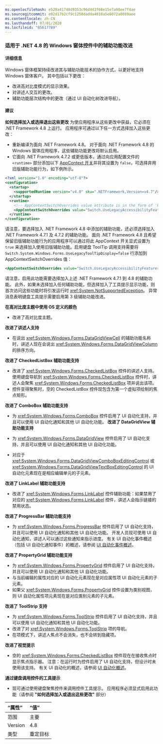 ```yaml
---
ms.openlocfilehash: e528a41748d9353c96d443f68e15e7a98ee7f4ae
ms.sourcegitcommit: e02d17b2cf9c1258dadda4810a5e6072a0089aee
ms.contentlocale: zh-CN
ms.lasthandoff: 07/01/2020
ms.locfileid: "85617789"
---
```

### <a name="accessibility-improvements-in-windows-forms-controls-for-net-48"></a>适用于 .NET 4.8 的 Windows 窗体控件中的辅助功能改进

#### <a name="details"></a>详细信息

Windows 窗体框架持续改进其与辅助功能技术的协作方式，以更好地支持 Windows 窗体客户。 其中包括以下更改：

- 改进高对比度模式的显示效果。
- 对讲述人交互的更改。
- 辅助功能层次结构中的更改（通过 UI 自动化树改进导航）。

#### <a name="suggestion"></a>建议

**如何选择加入或选择退出这些更改** 为使应用程序从这些更改中获益，它必须在 .NET Framework 4.8 上运行。 应用程序可通过以下任一方式选择加入这些更改：

- 重新编译为面向 .NET Framework 4.8。 对于面向 .NET Framework 4.8 的 Windows 窗体应用程序，这些辅助功能更改将默认启用。
- 它面向 .NET Framework 4.7.2 或更低版本，通过向应用配置文件的 `<runtime>` 部分添加以下 [AppContext 开关](https://docs.microsoft.com/dotnet/framework/configure-apps/file-schema/runtime/appcontextswitchoverrides-element)并将其设置为 `false`，可选择弃用旧版辅助功能行为，如下例所示。

```xml
<?xml version="1.0" encoding="utf-8"?>
<configuration>
  <startup>
    <supportedRuntime version="v4.0" sku=".NETFramework,Version=v4.7"/>
  </startup>
  <runtime>
    <!-- AppContextSwitchOverrides value attribute is in the form of 'key1=true/false;key2=true/false  -->
    <AppContextSwitchOverrides value="Switch.UseLegacyAccessibilityFeatures=false;Switch.UseLegacyAccessibilityFeatures.2=false;Switch.UseLegacyAccessibilityFeatures.3=false" />
  </runtime>
</configuration>
```

请注意，要选择加入 .NET Framework 4.8 中添加的辅助功能，还必须选择加入 .NET Framework 4.7.1 及 4.7.2 的辅助功能。 面向 .NET Framework 4.8 且希望保留旧版辅助功能行为的应用程序可以通过将此 AppContext 开关显式设置为 `true` 来选择加入使用旧版辅助功能。启用键盘 ToolTip 调用支持需要将 `Switch.System.Windows.Forms.UseLegacyToolTipDisplay=false` 行添加到 AppContextSwitchOverrides 值：

```xml
<AppContextSwitchOverrides value="Switch.UseLegacyAccessibilityFeatures=false;Switch.UseLegacyAccessibilityFeatures.2=false;Switch.UseLegacyAccessibilityFeatures.3=false;Switch.System.Windows.Forms.UseLegacyToolTipDisplay=false" />
```

请注意，启用此功能需要选择加入上述 .NET Framework 4.7.1 到 4.8 的辅助功能。 此外，如果未选择加入任何辅助功能，但选择加入了工具提示显示功能，则首次访问这些功能时将引发运行时 <xref:System.NotSupportedException>。 异常消息表明键盘工具提示需要启用第 3 级辅助功能改进。

**在高对比度主题中使用 OS 定义的颜色**

- 改进了高对比度主题。

**改进了讲述人支持**

- 在说出 <xref:System.Windows.Forms.DataGridViewCell> 的辅助功能名称时，讲述人现在会说出 <xref:System.Windows.Forms.DataGridViewColumn> 的排序方向。

**改进了 CheckedListBox 辅助功能支持**

- 改进了 <xref:System.Windows.Forms.CheckedListBox> 控件的讲述人支持。 使用键盘导航到 <xref:System.Windows.Forms.CheckedListBox> 控件时，讲述人会聚焦 <xref:System.Windows.Forms.CheckedListBox> 项并说出该项。
- 控件变得聚焦时，空的 CheckedListBox 控件现包含为第一个虚拟项绘制的焦点矩形。

**改进了 ComboBox 辅助功能支持**

- 为 <xref:System.Windows.Forms.ComboBox> 控件启用了 UI 自动化支持，并且可以使用 UI 自动化通知和其他 UI 自动化功能。
**改进了 DataGridView 辅助功能支持**

- 为 <xref:System.Windows.Forms.DataGridView> 控件启用了 UI 自动化支持，并且可以使用 UI 自动化通知和其他 UI 自动化功能。
- 对应于 <xref:System.Windows.Forms.DataGridViewComboBoxEditingControl> 或 <xref:System.Windows.Forms.DataGridViewTextBoxEditingControl> 的 UI 自动化元素现在是相应编辑单元的子元素。

**改进了 LinkLabel 辅助功能支持**

- 改进了 <xref:System.Windows.Forms.LinkLabel> 控件辅助功能：如果禁用了对应的 <xref:System.Windows.Forms.LinkLabel> 控件，讲述人会指示链接的禁用状态。

**改进了 ProgressBar 辅助功能支持**

- 为 <xref:System.Windows.Forms.ProgressBar> 控件启用了 UI 自动化支持，并且可以使用 UI 自动化通知和其他 UI 自动化功能。 开发人员现可使用 UI 自动化通知，讲述人可以通过这些通知来指示进度。
有关 UI 自动化事件概述（包括 UI 自动化通知事件）的概述，请参阅 [UI 自动化事件概述](https://docs.microsoft.com/windows/desktop/WinAuto/uiauto-eventsoverview)。

**改进了 PropertyGrid 辅助功能支持**

- 为 <xref:System.Windows.Forms.PropertyGrid> 控件启用了 UI 自动化支持，并且可以使用 UI 自动化通知和其他 UI 自动化功能。
- 与当前编辑的属性对应的 UI 自动化元素现在是对应属性项 UI 自动化元素的子元素。
- 如果父 <xref:System.Windows.Forms.PropertyGrid> 控件设置为类别视图，则 UI 自动化属性项元素现在是对应类别元素的子元素。

**改进了 ToolStrip 支持**

- 为 <xref:System.Windows.Forms.ToolStrip> 控件启用了 UI 自动化支持，并且可以使用 UI 自动化通知和其他 UI 自动化功能。
- 改进了对 <xref:System.Windows.Forms.ToolStrip> 项的导航。
- 在项模式下，讲述人焦点不会消失，也不会转到隐藏项。

**改进了视觉提示**

- 空的 <xref:System.Windows.Forms.CheckedListBox> 控件现在在接收焦点时显示焦点指示器。
注意：在运行时为控件启用了 UI 自动化支持，但设计时未使用该支持。 有关 UI 自动化的概述，请参阅 [UI 自动化概述](https://docs.microsoft.com/dotnet/framework/ui-automation/ui-automation-overview)。

**通过键盘调用控件的工具提示**

- 现可通过使用键盘聚焦控件来调用控件工具提示。 应用程序必须显式启用此功能（请参阅 **&quot;如何选择加入或退出这些更改&quot;** 部分）

| “属性”    | “值”       |
|:--------|:------------|
| 范围   | 主要       |
| Version | 4.8         |
| 类型    | 重定目标 |

